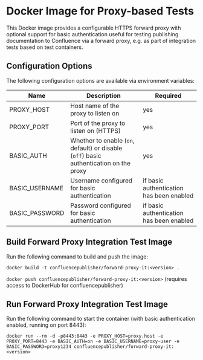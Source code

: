 # Docker Image for Proxy-based Tests

This Docker image provides a configurable HTTPS forward proxy with optional support for basic authentication useful for
testing publishing documentation to Confluence via a forward proxy, e.g. as part of integration tests based on test
containers.


## Configuration Options

The following configuration options are available via environment variables:

Name | Description | Required
---- | ----------- | -------
PROXY_HOST     | Host name of the proxy to listen on | yes
PROXY_PORT     | Port of the proxy to listen on (HTTPS) | yes
BASIC_AUTH     | Whether to enable (`on`, default) or disable (`off`) basic authentication on the proxy | yes
BASIC_USERNAME | Username configured for basic authentication | if basic authentication has been enabled
BASIC_PASSWORD | Password configured for basic authentication | if basic authentication has been enabled


## Build Forward Proxy Integration Test Image
Run the following command to build and push the image:

`docker build -t confluencepublisher/forward-proxy-it:<version> .`

`docker push confluencepublisher/forward-proxy-it:<version>` (requires access to DockerHub for confluencepublisher)


## Run Forward Proxy Integration Test Image
Run the following command to start the container (with basic authentication enabled, running on port 8443):

`docker run --rm -d -p8443:8443
  -e PROXY_HOST=proxy.host
  -e PROXY_PORT=8443
  -e BASIC_AUTH=on
  -e BASIC_USERNAME=proxy-user
  -e BASIC_PASSWORD=proxy1234
  confluencepublisher/forward-proxy-it:<version>`
